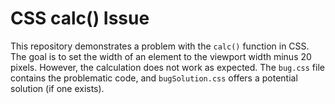 # CSS calc() Issue

This repository demonstrates a problem with the `calc()` function in CSS. The goal is to set the width of an element to the viewport width minus 20 pixels.  However, the calculation does not work as expected. The `bug.css` file contains the problematic code, and `bugSolution.css` offers a potential solution (if one exists).